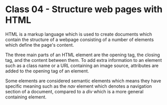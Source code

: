 # Class 04 - Structure web pages with HTML

HTML is a markup language which is used to create documents which contain the structure of a webpage consisting of a number of elements which define the page's content.

The three main parts of an HTML element are the opening tag, the closing tag, and the content between them. To add extra information to an element such as a class name or a URL containing an image source, attributes are added to the opening tag of an element.

Some elements are considered semantic elements which means they have specific meaning such as the _nav_ element which denotes a navigation section of a document, compared to a _div_ which is a more general containing element.
